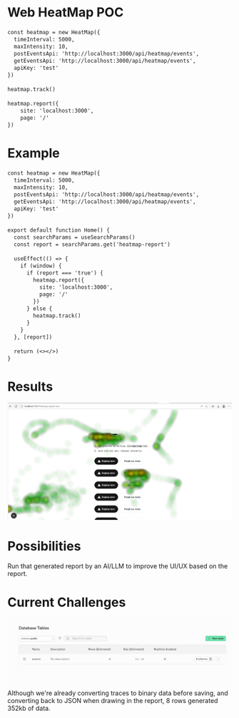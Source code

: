 # Web HeatMap POC

```
const heatmap = new HeatMap({
  timeInterval: 5000,
  maxIntensity: 10,
  postEventsApi: 'http://localhost:3000/api/heatmap/events',
  getEventsApi: 'http://localhost:3000/api/heatmap/events',
  apiKey: 'test'
})

heatmap.track()

heatmap.report({
	site: 'localhost:3000',
	page: '/'
})
```

# Example

```
const heatmap = new HeatMap({
  timeInterval: 5000,
  maxIntensity: 10,
  postEventsApi: 'http://localhost:3000/api/heatmap/events',
  getEventsApi: 'http://localhost:3000/api/heatmap/events',
  apiKey: 'test'
})

export default function Home() {
  const searchParams = useSearchParams()
  const report = searchParams.get('heatmap-report')

  useEffect(() => {
    if (window) {
      if (report === 'true') {
        heatmap.report({
          site: 'localhost:3000',
          page: '/'
        })
      } else {
        heatmap.track()
      }
    }
  }, [report])

  return (<></>)
}
```

# Results
![alt text](image-2.png)

# Possibilities

Run that generated report by an AI/LLM to improve the UI/UX based on the report.

# Current Challenges
![alt text](image-1.png)
Although we're already converting traces to binary data before saving, and converting back to JSON when drawing in the report, 8 rows generated 352kb of data.